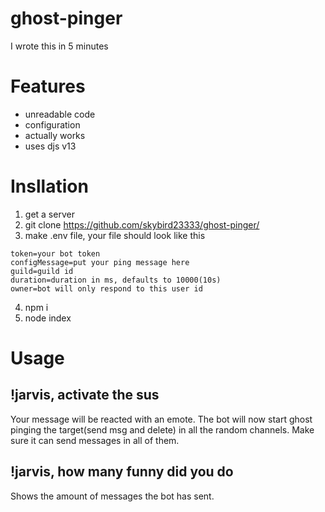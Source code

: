 # ghost-pinger
I wrote this in 5 minutes

# Features
- unreadable code
- configuration
- actually works
- uses djs v13

# Insllation
1. get a server
2. git clone https://github.com/skybird23333/ghost-pinger/
3. make .env file, your file should look like this

```
token=your bot token
configMessage=put your ping message here
guild=guild id
duration=duration in ms, defaults to 10000(10s)
owner=bot will only respond to this user id
```
4. npm i
5. node index

# Usage
## !jarvis, activate the sus
Your message will be reacted with an emote.
The bot will now start ghost pinging the target(send msg and delete) in all the random channels. Make sure it can send messages in all of them.
## !jarvis, how many funny did you do
Shows the amount of messages the bot has sent.
